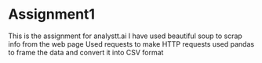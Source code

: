 # Assignment1
This is the assignment for analystt.ai
I have used beautiful soup to scrap info from the web page
Used requests to make HTTP requests
used pandas to frame the data and convert it into CSV format

